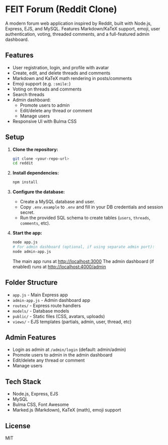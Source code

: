 # FEIT Forum (Reddit Clone)

A modern forum web application inspired by Reddit, built with Node.js, Express, EJS, and MySQL. Features Markdown/KaTeX support, emoji, user authentication, voting, threaded comments, and a full-featured admin dashboard.

## Features

- User registration, login, and profile with avatar
- Create, edit, and delete threads and comments
- Markdown and KaTeX math rendering in posts/comments
- Emoji support (e.g. `:smile:`)
- Voting on threads and comments
- Search threads
- Admin dashboard:
  - Promote users to admin
  - Edit/delete any thread or comment
  - Manage users
- Responsive UI with Bulma CSS

## Setup

1. **Clone the repository:**
   ```sh
   git clone <your-repo-url>
   cd reddit
   ```
2. **Install dependencies:**
   ```sh
   npm install
   ```
3. **Configure the database:**

   - Create a MySQL database and user.
   - Copy `.env.example` to `.env` and fill in your DB credentials and session secret.
   - Run the provided SQL schema to create tables (`users`, `threads`, `comments`, etc).

4. **Start the app:**
   ```sh
   node app.js
   # For admin dashboard (optional, if using separate admin port):
   node admin-app.js
   ```
   The main app runs at [http://localhost:3000](http://localhost:3000)
   The admin dashboard (if enabled) runs at [http://localhost:4000/admin](http://localhost:4000/admin)

## Folder Structure

- `app.js` - Main Express app
- `admin-app.js` - Admin dashboard app
- `routes/` - Express route handlers
- `models/` - Database models
- `public/` - Static files (CSS, avatars, uploads)
- `views/` - EJS templates (partials, admin, user, thread, etc)

## Admin Features

- Login as admin at `/admin/login` (default: admin/admin)
- Promote users to admin in the admin dashboard
- Edit/delete any thread or comment
- Manage users

## Tech Stack

- Node.js, Express, EJS
- MySQL
- Bulma CSS, Font Awesome
- Marked.js (Markdown), KaTeX (math), emoji support

## License

MIT
